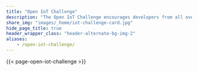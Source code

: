 ```yaml
---
title: "Open IoT Challenge"
description: "The Open IoT Challenge encourages developers from all over the world to build innovative IoT solutions using open source technologies"
share_img: "images/_home/iot-challenge-card.jpg"
hide_page_title: true
header_wrapper_class: "header-alternate-bg-img-2"
aliases:
    - /open-iot-challenge/
---
```


{{< page-open-iot-challenge >}}